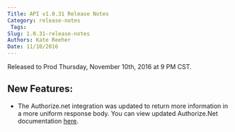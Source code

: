 ```yaml
---
Title: API v1.0.31 Release Notes
Category: release-notes
 Tags: 
Slug: 1.0.31-release-notes
Authors: Kate Reeher
Date: 11/10/2016
---
```


Released to Prod Thursday, November 10th, 2016 at 9 PM CST.

## New Features:
- The Authorize.net integration was updated to return more information in a more uniform response body. You can view updated Authorize.Net documentation [here]().
